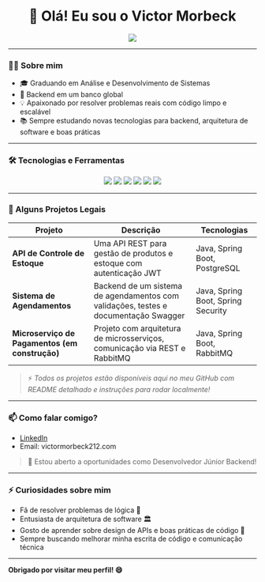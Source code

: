 <h1 align="center">👋 Olá! Eu sou o Victor Morbeck</h1>

<p align="center">
  <img src="https://readme-typing-svg.herokuapp.com?color=4CAF50&center=true&lines=Desenvolvedor+Backend+Java;Spring+Boot+e+APIs+REST;Buscando+resolver+problemas+com+c%C3%B3digo+eficiente" />
</p>

---

### 🧑‍💻 Sobre mim

- 🎓 Graduando em Análise e Desenvolvimento de Sistemas
- 🚀 Backend em um banco global
- 💡 Apaixonado por resolver problemas reais com código limpo e escalável
- 📚 Sempre estudando novas tecnologias para backend, arquitetura de software e boas práticas

---

### 🛠️ Tecnologias e Ferramentas

<div align="center">
  <img src="https://img.shields.io/badge/Java-ED8B00?style=for-the-badge&logo=java&logoColor=white"/>
  <img src="https://img.shields.io/badge/Spring%20Boot-6DB33F?style=for-the-badge&logo=spring-boot&logoColor=white"/>
  <img src="https://img.shields.io/badge/PostgreSQL-336791?style=for-the-badge&logo=postgresql&logoColor=white"/>
  <img src="https://img.shields.io/badge/Git-F05032?style=for-the-badge&logo=git&logoColor=white"/>
  <img src="https://img.shields.io/badge/Maven-C71A36?style=for-the-badge&logo=apache-maven&logoColor=white"/>
  <img src="https://img.shields.io/badge/REST%20API-005571?style=for-the-badge"/>
</div>

---

### 🚀 Alguns Projetos Legais

| Projeto | Descrição | Tecnologias |
|-------- | --------- | ----------- |
| **API de Controle de Estoque** | Uma API REST para gestão de produtos e estoque com autenticação JWT | Java, Spring Boot, PostgreSQL |
| **Sistema de Agendamentos** | Backend de um sistema de agendamentos com validações, testes e documentação Swagger | Java, Spring Boot, Spring Security |
| **Microserviço de Pagamentos (em construção)** | Projeto com arquitetura de microsserviços, comunicação via REST e RabbitMQ | Java, Spring Boot, RabbitMQ |

> ⚡️ *Todos os projetos estão disponíveis aqui no meu GitHub com README detalhado e instruções para rodar localmente!*

---


### 📫 Como falar comigo?

- [LinkedIn]([https://www.linkedin.com/in/seu-perfil-linkedin](https://www.linkedin.com/in/victor-morbeck-aa94b4173/))  
- Email: victormorbeck212.com  

> 💬 Estou aberto a oportunidades como Desenvolvedor Júnior Backend!

---

### ⚡ Curiosidades sobre mim

- Fã de resolver problemas de lógica 🧠
- Entusiasta de arquitetura de software 🏛️
- Gosto de aprender sobre design de APIs e boas práticas de código 🧹
- Sempre buscando melhorar minha escrita de código e comunicação técnica

---

**Obrigado por visitar meu perfil! 😄**

